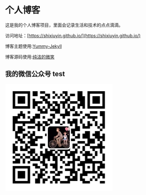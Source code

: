# 个人博客

这是我的个人博客项目，里面会记录生活和技术的点点滴滴。


访问地址：[https://shixiuyin.github.io/](https://shixiuyin.github.io/)


博客主题使用:[Yummy-Jekyll](https://github.com/DONGChuan/Yummy-Jekyll)


博客源码使用:[纯洁的微笑](https://github.com/ityouknow/ityouknow.github.io)

## 我的微信公众号 test

![](/assets/images/wx_qrcode.jpg)